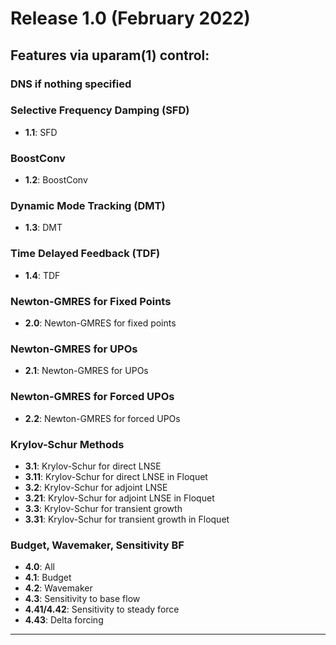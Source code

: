 # Release 1.0 (February 2022)

## Features via uparam(1) control:

### DNS if nothing specified

### Selective Frequency Damping (SFD)
- **1.1**: SFD

### BoostConv
- **1.2**: BoostConv

### Dynamic Mode Tracking (DMT)
- **1.3**: DMT

### Time Delayed Feedback (TDF)
- **1.4**: TDF

### Newton-GMRES for Fixed Points
- **2.0**: Newton-GMRES for fixed points

### Newton-GMRES for UPOs
- **2.1**: Newton-GMRES for UPOs

### Newton-GMRES for Forced UPOs
- **2.2**: Newton-GMRES for forced UPOs

### Krylov-Schur Methods
- **3.1**: Krylov-Schur for direct LNSE
- **3.11**: Krylov-Schur for direct LNSE in Floquet
- **3.2**: Krylov-Schur for adjoint LNSE
- **3.21**: Krylov-Schur for adjoint LNSE in Floquet
- **3.3**: Krylov-Schur for transient growth
- **3.31**: Krylov-Schur for transient growth in Floquet

### Budget, Wavemaker, Sensitivity BF
- **4.0**: All
- **4.1**: Budget
- **4.2**: Wavemaker
- **4.3**: Sensitivity to base flow
- **4.41/4.42**: Sensitivity to steady force
- **4.43**: Delta forcing

---
